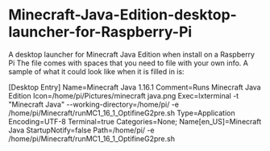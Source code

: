 # Minecraft-Java-Edition-desktop-launcher-for-Raspberry-Pi
A desktop launcher for Minecraft Java Edition when install on a Raspberry Pi 
The file comes with spaces that you need to file with your own info. 
A sample of what it could look like when it is filled in is:

[Desktop Entry]
Name=Minecraft Java 1.16.1
Comment=Runs Minecraft Java Edition
Icon=/home/pi/Pictures/minecraft java.png
Exec=lxterminal -t "Minecraft Java" --working-directory=/home/pi/ -e /home/pi/Minecraft/runMC1_16_1_OptifineG2pre.sh
Type=Application
Encoding=UTF-8
Terminal=true
Categories=None;
Name[en_US]=Minecraft Java
StartupNotify=false
Path=/home/pi/ -e /home/pi/Minecraft/runMC1_16_1_OptifineG2pre.sh



